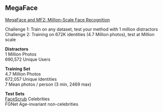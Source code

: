 ## MegaFace

[MegaFace and MF2: Million-Scale Face Recognition](http://megaface.cs.washington.edu/)<br>

Challenge 1: Train on any dataset, test your method with 1 million distractors<br>
Challenge 2: Training on 672K identities (4.7 Million photos), test at Million scale<br>

**Distractors**<br>
1 Million Photos<br>
690,572 Unique Users<br>

**Training Set**<br>
4.7 Million Photos<br>
672,057 Unique Identities<br>
7 Mean photos / person (3 min, 2469 max)<br>

**Test Sets**<br>
[FaceScrub](http://vintage.winklerbros.net/facescrub.html) Celebrities<br>
FGNet Age-invariant non-celebrities
